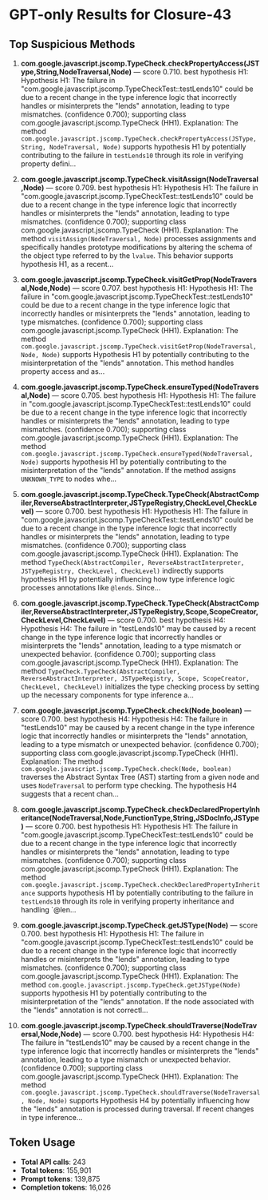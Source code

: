 # GPT-only Results for Closure-43

## Top Suspicious Methods

1. **com.google.javascript.jscomp.TypeCheck.checkPropertyAccess(JSType,String,NodeTraversal,Node)** — score 0.710. best hypothesis H1: Hypothesis H1: The failure in "com.google.javascript.jscomp.TypeCheckTest::testLends10" could be due to a recent change in the type inference logic that incorrectly handles or misinterprets the "lends" annotation, leading to type mismatches. (confidence 0.700); supporting class com.google.javascript.jscomp.TypeCheck (HH1).
    Explanation: The method `com.google.javascript.jscomp.TypeCheck.checkPropertyAccess(JSType, String, NodeTraversal, Node)` supports hypothesis H1 by potentially contributing to the failure in `testLends10` through its role in verifying property defini...

2. **com.google.javascript.jscomp.TypeCheck.visitAssign(NodeTraversal,Node)** — score 0.709. best hypothesis H1: Hypothesis H1: The failure in "com.google.javascript.jscomp.TypeCheckTest::testLends10" could be due to a recent change in the type inference logic that incorrectly handles or misinterprets the "lends" annotation, leading to type mismatches. (confidence 0.700); supporting class com.google.javascript.jscomp.TypeCheck (HH1).
    Explanation: The method `visitAssign(NodeTraversal, Node)` processes assignments and specifically handles prototype modifications by altering the schema of the object type referred to by the `lvalue`. This behavior supports hypothesis H1, as a recent...

3. **com.google.javascript.jscomp.TypeCheck.visitGetProp(NodeTraversal,Node,Node)** — score 0.707. best hypothesis H1: Hypothesis H1: The failure in "com.google.javascript.jscomp.TypeCheckTest::testLends10" could be due to a recent change in the type inference logic that incorrectly handles or misinterprets the "lends" annotation, leading to type mismatches. (confidence 0.700); supporting class com.google.javascript.jscomp.TypeCheck (HH1).
    Explanation: The method `com.google.javascript.jscomp.TypeCheck.visitGetProp(NodeTraversal, Node, Node)` supports Hypothesis H1 by potentially contributing to the misinterpretation of the "lends" annotation. This method handles property access and as...

4. **com.google.javascript.jscomp.TypeCheck.ensureTyped(NodeTraversal,Node)** — score 0.705. best hypothesis H1: Hypothesis H1: The failure in "com.google.javascript.jscomp.TypeCheckTest::testLends10" could be due to a recent change in the type inference logic that incorrectly handles or misinterprets the "lends" annotation, leading to type mismatches. (confidence 0.700); supporting class com.google.javascript.jscomp.TypeCheck (HH1).
    Explanation: The method `com.google.javascript.jscomp.TypeCheck.ensureTyped(NodeTraversal, Node)` supports hypothesis H1 by potentially contributing to the misinterpretation of the "lends" annotation. If the method assigns `UNKNOWN_TYPE` to nodes whe...

5. **com.google.javascript.jscomp.TypeCheck.TypeCheck(AbstractCompiler,ReverseAbstractInterpreter,JSTypeRegistry,CheckLevel,CheckLevel)** — score 0.700. best hypothesis H1: Hypothesis H1: The failure in "com.google.javascript.jscomp.TypeCheckTest::testLends10" could be due to a recent change in the type inference logic that incorrectly handles or misinterprets the "lends" annotation, leading to type mismatches. (confidence 0.700); supporting class com.google.javascript.jscomp.TypeCheck (HH1).
    Explanation: The method `TypeCheck(AbstractCompiler, ReverseAbstractInterpreter, JSTypeRegistry, CheckLevel, CheckLevel)` indirectly supports hypothesis H1 by potentially influencing how type inference logic processes annotations like `@lends`. Since...

6. **com.google.javascript.jscomp.TypeCheck.TypeCheck(AbstractCompiler,ReverseAbstractInterpreter,JSTypeRegistry,Scope,ScopeCreator,CheckLevel,CheckLevel)** — score 0.700. best hypothesis H4: Hypothesis H4: The failure in "testLends10" may be caused by a recent change in the type inference logic that incorrectly handles or misinterprets the "lends" annotation, leading to a type mismatch or unexpected behavior. (confidence 0.700); supporting class com.google.javascript.jscomp.TypeCheck (HH1).
    Explanation: The method `TypeCheck.TypeCheck(AbstractCompiler, ReverseAbstractInterpreter, JSTypeRegistry, Scope, ScopeCreator, CheckLevel, CheckLevel)` initializes the type checking process by setting up the necessary components for type inference a...

7. **com.google.javascript.jscomp.TypeCheck.check(Node,boolean)** — score 0.700. best hypothesis H4: Hypothesis H4: The failure in "testLends10" may be caused by a recent change in the type inference logic that incorrectly handles or misinterprets the "lends" annotation, leading to a type mismatch or unexpected behavior. (confidence 0.700); supporting class com.google.javascript.jscomp.TypeCheck (HH1).
    Explanation: The method `com.google.javascript.jscomp.TypeCheck.check(Node, boolean)` traverses the Abstract Syntax Tree (AST) starting from a given node and uses `NodeTraversal` to perform type checking. The hypothesis H4 suggests that a recent chan...

8. **com.google.javascript.jscomp.TypeCheck.checkDeclaredPropertyInheritance(NodeTraversal,Node,FunctionType,String,JSDocInfo,JSType)** — score 0.700. best hypothesis H1: Hypothesis H1: The failure in "com.google.javascript.jscomp.TypeCheckTest::testLends10" could be due to a recent change in the type inference logic that incorrectly handles or misinterprets the "lends" annotation, leading to type mismatches. (confidence 0.700); supporting class com.google.javascript.jscomp.TypeCheck (HH1).
    Explanation: The method `com.google.javascript.jscomp.TypeCheck.checkDeclaredPropertyInheritance` supports hypothesis H1 by potentially contributing to the failure in `testLends10` through its role in verifying property inheritance and handling `@len...

9. **com.google.javascript.jscomp.TypeCheck.getJSType(Node)** — score 0.700. best hypothesis H1: Hypothesis H1: The failure in "com.google.javascript.jscomp.TypeCheckTest::testLends10" could be due to a recent change in the type inference logic that incorrectly handles or misinterprets the "lends" annotation, leading to type mismatches. (confidence 0.700); supporting class com.google.javascript.jscomp.TypeCheck (HH1).
    Explanation: The method `com.google.javascript.jscomp.TypeCheck.getJSType(Node)` supports hypothesis H1 by potentially contributing to the misinterpretation of the "lends" annotation. If the node associated with the "lends" annotation is not correctl...

10. **com.google.javascript.jscomp.TypeCheck.shouldTraverse(NodeTraversal,Node,Node)** — score 0.700. best hypothesis H4: Hypothesis H4: The failure in "testLends10" may be caused by a recent change in the type inference logic that incorrectly handles or misinterprets the "lends" annotation, leading to a type mismatch or unexpected behavior. (confidence 0.700); supporting class com.google.javascript.jscomp.TypeCheck (HH1).
    Explanation: The method `com.google.javascript.jscomp.TypeCheck.shouldTraverse(NodeTraversal, Node, Node)` supports Hypothesis H4 by potentially influencing how the "lends" annotation is processed during traversal. If recent changes in type inference...


## Token Usage

- **Total API calls**: 243
- **Total tokens**: 155,901
- **Prompt tokens**: 139,875
- **Completion tokens**: 16,026
